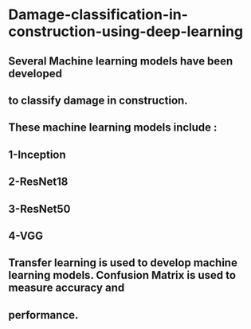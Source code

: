 # Damage-classification-in-construction-using-deep-learning
## Several Machine learning models have been developed 
## to classify damage in construction.
## These machine learning models include :
## 1-Inception 
## 2-ResNet18
## 3-ResNet50
## 4-VGG

## Transfer learning is used to develop machine learning models. Confusion Matrix is used to measure accuracy and
## performance.

 
